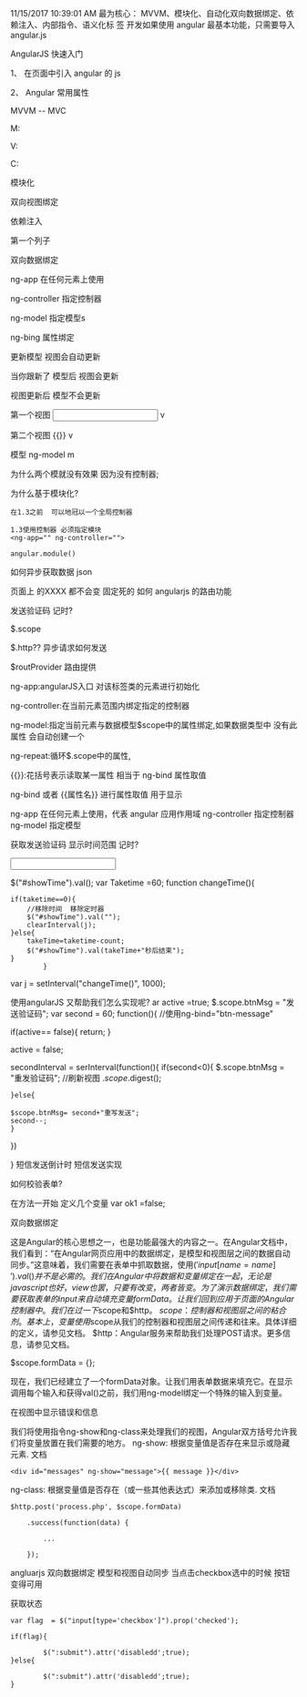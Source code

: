 11/15/2017 10:39:01 AM 
最为核心： MVVM、模块化、自动化双向数据绑定、依赖注入、内部指令、语义化标
签
开发如果使用 angular 最基本功能，只需要导入 angular.js

 AngularJS 快速入门

1、 在页面中引入 angular 的 js

2、 Angular 常用属性

MVVM  -- MVC 

M:

V:

C:

模块化

双向视图绑定


依赖注入

第一个列子 

双向数据绑定

 ng-app 在任何元素上使用

ng-controller 指定控制器

ng-model 指定模型s

ng-bing 属性绑定

更新模型 视图会自动更新

当你跟新了 模型后 视图会更新 

视图更新后 模型不会更新

第一个视图 <input type="text"> v

第二个视图 {{}}  v

模型  ng-model m

为什么两个模就没有效果 因为没有控制器;

为什么基于模块化?

	在1.3之前  可以地冠以一个全局控制器 

	1.3使用控制器 必须指定模块 
	<ng-app="" ng-controller="">

	angular.module()


如何异步获取数据 json 

页面上 的XXXX   都不会变 固定死的 如何 angularjs 的路由功能


发送验证码 记时?

$.scope 

$.http??
异步请求如何发送

$routProvider 路由提供


ng-app:angularJS入口  对该标签类的元素进行初始化

ng-controller:在当前元素范围内绑定指定的控制器

ng-model:指定当前元素与数据模型$scope中的属性绑定,如果数据类型中
没有此属性 会自动创建一个

ng-repeat:循环$.scope中的属性,

{{}}:花括号表示读取某一属性 相当于 ng-bind  属性取值

ng-bind 或者 {{属性名}} 进行属性取值 用于显示

ng-app 在任何元素上使用，代表 angular 应用作用域
ng-controller 指定控制器
ng-model 指定模型

 获取发送验证码 显示时间范围 记时?

<input type="text" id="showTime"/>

$("#showTime").val();
var Taketime =60;
function changeTime(){
				
	if(taketime==0){
		//移除时间  移除定时器
		$("#showTime").val("");
		clearInterval(j);
	}else{
		takeTime=taketime-count;
		$("#showTime").val(takeTime+"秒后结束");
	}
			}
			
var j = setInterval("changeTime()", 1000);

使用angularJS  又帮助我们怎么实现呢?
ar active =true;
$.scope.btnMsg = "发送验证码";
var second = 60;
function(){
	//使用ng-bind="btn-message"
	
if(active== false){
	return;
}

active = false;

secondInterval = serInterval(function(){
	if(second<0){
		$.scope.btnMsg = "重发验证码";
		//刷新视图
		$.scope.$digest();

	}else{

	$scope.btnMsg= second+"重写发送";
	second--;
	}
})

	

}
短信发送倒计时 
短信发送实现	


如何校验表单?

在方法一开始 定义几个变量 var ok1 =false;

双向数据绑定

这是Angular的核心思想之一，也是功能最强大的内容之一。在Angular文档中，我们看到：“在Angular网页应用中的数据绑定，是模型和视图层之间的数据自动同步。”这意味着，我们需要在表单中抓取数据，使用$('input[name=name]').val()并不是必需的。
我们在Angular中将数据和变量绑定在一起，无论是javascript也好，view也罢，只要有改变，两者皆变。
为了演示数据绑定，我们需要获取表单的input来自动填充变量formData。让我们回到应用于页面的Angular控制器中。我们在过一下$scope和$http。
$scope：控制器和视图层之间的粘合剂。基本上，变量使用$scope从我们的控制器和视图层之间传递和往来。具体详细的定义，请参见文档。
$http：Angular服务来帮助我们处理POST请求。更多信息，请参见文档。

$scope.formData = {};

现在，我们已经建立了一个formData对象。让我们用表单数据来填充它。在显示调用每个输入和获得val()之前，我们用ng-model绑定一个特殊的输入到变量。


在视图中显示错误和信息

我们将使用指令ng-show和ng-class来处理我们的视图，Angular双方括号允许我们将变量放置在我们需要的地方。
ng-show: 根据变量值是否存在来显示或隐藏元素. 文档
<!-- SHOW ERROR/SUCCESS MESSAGES -->

    <div id="messages" ng-show="message">{{ message }}</div>
ng-class: 根据变量值是否存在（或一些其他表达式）来添加或移除类. 文档


    $http.post('process.php', $scope.formData)

        .success(function(data) {

            ...

        });

angluarjs  双向数据绑定  模型和视图自动同步  当点击checkbox选中的时候  按钮变得可用

获取状态

	var flag  = $("input[type='checkbox']").prop('checked');

	if(flag){
		
			$(":submit").attr('disabledd';true);
	}else{

			$(":submit").attr('disabledd';true);
	}